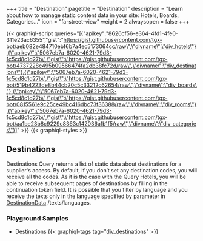 +++
title = "Destination"
pagetitle = "Destination"
description = "Learn about how to manage static content data in your site: Hotels, Boards, Categories..."
icon = "fa-street-view"
weight = 2
alwaysopen = false
+++

{{< graphiql-script queries="[{\"apikey\":\"8626cf56-e364-4fd1-4fe0-311e23ac6355\",\"gist\":\"https://gist.githubusercontent.com/tgx-bot/aeb082e484710ebf6b7a4ec5173064cc/raw\",\"divname\":\"div_hotels\"},{\"apikey\":\"5067eb7a-6020-4621-79d3-1c5cd8c1d27b\",\"gist\":\"https://gist.githubusercontent.com/tgx-bot/4737228c495b09566474fa2db38fc72d/raw\",\"divname\":\"div_destinations\"},{\"apikey\":\"5067eb7a-6020-4621-79d3-1c5cd8c1d27b\",\"gist\":\"https://gist.githubusercontent.com/tgx-bot/519b4223de8b44cb20c5c33212c62654/raw\",\"divname\":\"div_boards\"},{\"apikey\":\"5067eb7a-6020-4621-79d3-1c5cd8c1d27b\",\"gist\":\"https://gist.githubusercontent.com/tgx-bot/0815561e9c25ce49bc416dbc73f36388/raw\",\"divname\":\"div_rooms\"},{\"apikey\":\"5067eb7a-6020-4621-79d3-1c5cd8c1d27b\",\"gist\":\"https://gist.githubusercontent.com/tgx-bot/aa1be23b8c9229c8363c142036afb1f5/raw\",\"divname\":\"div_categories\"}]" >}}
{{< graphiql-styles >}}


## Destinations

Destinations Query returns a list of static data about destinations for a supplier's access. By default, if you don’t set any destination codes, you will receive all the codes. As it is the case with the Query Hotels, you will be able to receive subsequent pages of destinations by filling in the continuation token field. It is possible that you filter by language and you receive the texts only in the language specified by parameter in [DestinationData](connectiontypesbuyers/hotel-x/reference/objects/destinationdata/) /texts/languages.

### Playground Samples

* Destinations
{{< graphiql-tags tag="div_destinations" >}}

